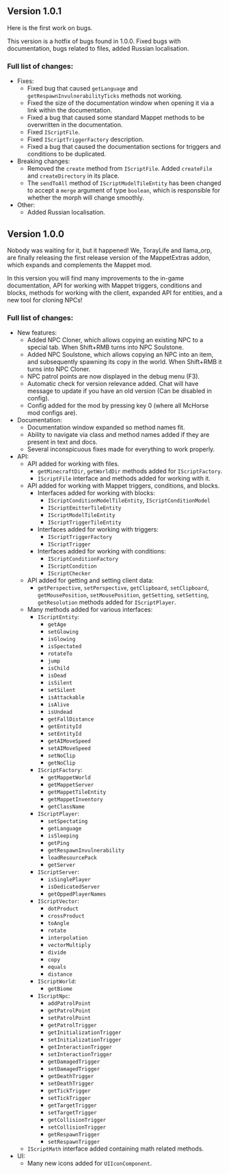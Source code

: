 ## Version 1.0.1

Here is the first work on bugs.

This version is a hotfix of bugs found in 1.0.0. Fixed bugs with documentation, bugs related to files, added Russian
localisation.

### Full list of changes:

* Fixes:
    * Fixed bug that caused `getLanguage` and `getRespawnInvulnerabilityTicks` methods not working.
    * Fixed the size of the documentation window when opening it via a link within the documentation.
    * Fixed a bug that caused some standard Mappet methods to be overwritten in the documentation.
    * Fixed `IScriptFile`.
    * Fixed `IScriptTriggerFactory` description.
    * Fixed a bug that caused the documentation sections for triggers and conditions to be duplicated.
* Breaking changes:
    * Removed the `create` method from `IScriptFile`. Added `createFile` and `createDirectory` in its place.
    * The `sendToAll` method of `IScriptModelTileEntity` has been changed to accept a `merge` argument of
      type `boolean`, which is responsible for whether the morph will change smoothly.
* Other:
    * Added Russian localisation.

## Version 1.0.0

Nobody was waiting for it, but it happened! We, TorayLife and llama_orp, are finally releasing
the first release version of the MappetExtras addon, which expands and complements
the Mappet mod.

In this version you will find many improvements to the in-game documentation,
API for working with Mappet triggers, conditions and blocks, methods for working
with the client, expanded API for entities, and a new tool for cloning NPCs!

### Full list of changes:

* New features:
    * Added NPC Cloner, which allows copying an existing NPC to a special tab. When Shift+RMB turns into NPC Soulstone.
    * Added NPC Soulstone, which allows copying an NPC into an item, and subsequently spawning its copy in the world.
      When Shift+RMB it turns into NPC Cloner.
    * NPC patrol points are now displayed in the debug menu (F3).
    * Automatic check for version relevance added. Chat will have message to update if you have an old version (Can be
      disabled in config).
    * Config added for the mod by pressing key 0 (where all McHorse mod configs are).
* Documentation:
    * Documentation window expanded so method names fit.
    * Ability to navigate via class and method names added if they are present in text and docs.
    * Several inconspicuous fixes made for everything to work properly.
* API:
    * API added for working with files.
        * `getMinecraftDir`, `getWorldDir` methods added for `IScriptFactory`.
        * `IScriptFile` interface and methods added for working with it.
    * API added for working with Mappet triggers, conditions, and blocks.
        * Interfaces added for working with blocks:
            * `IScriptConditionModelTileEntity`, `IScriptConditionModel`
            * `IScriptEmitterTileEntity`
            * `IScriptModelTileEntity`
            * `IScriptTriggerTileEntity`
        * Interfaces added for working with triggers:
            * `IScriptTriggerFactory`
            * `IScriptTrigger`
        * Interfaces added for working with conditions:
            * `IScriptConditionFactory`
            * `IScriptCondition`
            * `IScriptChecker`
    * API added for getting and setting client data:
        * `getPerspective`, `setPerspective`, `getClipboard`, `setClipboard`, `getMousePosition`, `setMousePosition`, `getSetting`, `setSetting`, `getResolution`
          methods added for `IScriptPlayer`.
    * Many methods added for various interfaces:
        * `IScriptEntity`:
            * `getAge`
            * `setGlowing`
            * `isGlowing`
            * `isSpectated`
            * `rotateTo`
            * `jump`
            * `isChild`
            * `isDead`
            * `isSilent`
            * `setSilent`
            * `isAttackable`
            * `isAlive`
            * `isUndead`
            * `getFallDistance`
            * `getEntityId`
            * `setEntityId`
            * `getAIMoveSpeed`
            * `setAIMoveSpeed`
            * `setNoClip`
            * `getNoClip`
        * `IScriptFactory`:
            * `getMappetWorld`
            * `getMappetServer`
            * `getMappetTileEntity`
            * `getMappetInventory`
            * `getClassName`
        * `IScriptPlayer`:
            * `setSpectating`
            * `getLanguage`
            * `isSleeping`
            * `getPing`
            * `getRespawnInvulnerability`
            * `loadResourcePack`
            * `getServer`
        * `IScriptServer`:
            * `isSinglePlayer`
            * `isDedicatedServer`
            * `getOppedPlayerNames`
        * `IScriptVector`:
            * `dotProduct`
            * `crossProduct`
            * `toAngle`
            * `rotate`
            * `interpolation`
            * `vectorMultiply`
            * `divide`
            * `copy`
            * `equals`
            * `distance`
        * `IScriptWorld`:
            * `getBiome`
        * `IScriptNpc`:
            * `addPatrolPoint`
            * `getPatrolPoint`
            * `setPatrolPoint`
            * `getPatrolTrigger`
            * `getInitializationTrigger`
            * `setInitializationTrigger`
            * `getInteractionTrigger`
            * `setInteractionTrigger`
            * `getDamagedTrigger`
            * `setDamagedTrigger`
            * `getDeathTrigger`
            * `setDeathTrigger`
            * `getTickTrigger`
            * `setTickTrigger`
            * `getTargetTrigger`
            * `setTargetTrigger`
            * `getCollisionTrigger`
            * `setCollisionTrigger`
            * `getRespawnTrigger`
            * `setRespawnTrigger`
    * `IScriptMath` interface added containing math related methods.
* UI:
    * Many new icons added for `UIIconComponent`.